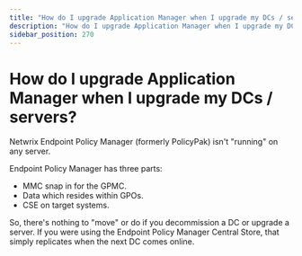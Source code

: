 ```yaml
---
title: "How do I upgrade Application Manager when I upgrade my DCs / servers?"
description: "How do I upgrade Application Manager when I upgrade my DCs / servers?"
sidebar_position: 270
---
```


# How do I upgrade Application Manager when I upgrade my DCs / servers?

Netwrix Endpoint Policy Manager (formerly PolicyPak) isn't "running" on any server.

Endpoint Policy Manager has three parts:

- MMC snap in for the GPMC.
- Data which resides within GPOs.
- CSE on target systems.

So, there's nothing to "move" or do if you decommission a DC or upgrade a server. If you were using
the Endpoint Policy Manager Central Store, that simply replicates when the next DC comes online.

